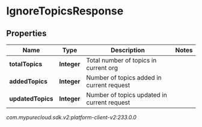 # IgnoreTopicsResponse


## Properties

| Name | Type | Description | Notes |
| ------------ | ------------- | ------------- | ------------- |
| **totalTopics** | **Integer** | Total number of topics in current org |  |
| **addedTopics** | **Integer** | Number of topics added in current request |  |
| **updatedTopics** | **Integer** | Number of topics updated in current request |  |




_com.mypurecloud.sdk.v2:platform-client-v2:233.0.0_
